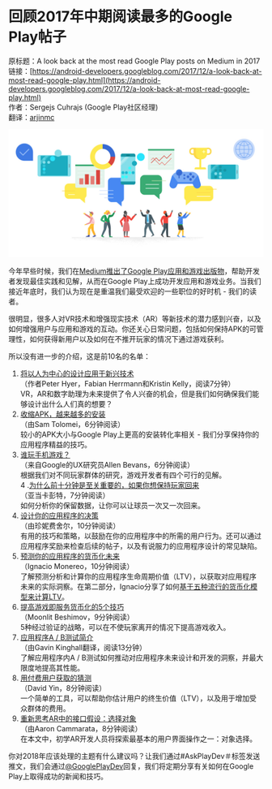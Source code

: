 # 回顾2017年中期阅读最多的Google Play帖子

原标题：A look back at the most read Google Play posts on Medium in 2017  
链接：[https://android-developers.googleblog.com/2017/12/a-look-back-at-most-read-google-play.html](https://android-developers.googleblog.com/2017/12/a-look-back-at-most-read-google-play.html)  
作者：Sergejs Cuhrajs (Google Play社区经理)  
翻译：[arjinmc](https://github.com/arjinmc)  

![img](../images/2017.12.28.png)  

今年早些时候，我们在[Medium推出了Google Play应用和游戏出版物](https://medium.com/googleplaydev)，帮助开发者发现最佳实践和见解，从而在Google Play上成功开发应用和游戏业务。当我们接近年底时，我们认为现在是重温我们最受欢迎的一些职位的好时机 - 我们的读者。

很明显，很多人对VR技术和增强现实技术（AR）等新技术的潜力感到兴奋，以及如何增强用户与应用和游戏的互动。你还关心日常问题，包括如何保持APK的可管理性，如何获得新用户以及如何在不推开玩家的情况下通过游戏获利。

所以没有进一步的介绍，这是前10名的名单：

1. [将以人为中心的设计应用于新兴技术](https://medium.com/googleplaydev/applying-human-centered-design-to-emerging-technologies-6ad7f39d8d30)  
（作者Peter Hyer，Fabian Herrmann和Kristin Kelly，阅读7分钟）  
VR，AR和数字助理为未来提供了令人兴奋的机会，但是我们如何确保我们能够设计出什么人们真的想要？
2. [收缩APK，越来越多的安装](https://medium.com/googleplaydev/shrinking-apks-growing-installs-5d3fcba23ce2)  
（由Sam Tolomei，6分钟阅读）  
较小的APK大小与Google Play上更高的安装转化率相关 - 我们分享保持你的应用程序精益的技巧。  
3. [谁玩手机游戏？](https://medium.com/googleplaydev/who-plays-mobile-games-8b33f76bb6d8)  
（来自Google的UX研究员Allen Bevans，6分钟阅读）  
根据我们对不同玩家群体的研究，游戏开发者有四个可行的见解。  
4 .[为什么前十分钟是至关重要的，如果你想保持玩家回来](https://medium.com/googleplaydev/why-the-first-ten-minutes-is-crucial-if-you-want-to-keep-players-coming-back-to-your-mobile-game-4a89031b6308)  
（亚当卡彭特，7分钟阅读）  
如何分析你的保留数据，让你可以让球员一次又一次回来。  
5. [设计你的应用程序的决策](https://medium.com/googleplaydev/design-your-app-for-decision-making-e9e5745508e4)  
（由珍妮费舍尔，10分钟阅读）  
有用的技巧和策略，以鼓励在你的应用程序中的所需的用户行为。还可以通过应用程序奖励来检查后续的帖子，以及有说服力的应用程序设计的常见缺陷。  
6. [预测你的应用程序的货币化未来](https://medium.com/googleplaydev/predicting-your-apps-monetization-future-27180e82ae34)  
（Ignacio Monereo，10分钟阅读）  
了解预测分析和计算你的应用程序生命周期价值（LTV），以获取对应用程序未来的实际洞察。在第二部分，Ignacio分享了如何[基于五种流行的货币化模型来计算LTV](https://medium.com/googleplaydev/predicting-your-apps-future-65b741999e0e)。  
7. [提高游戏即服务货币化的5个技巧](https://medium.com/googleplaydev/five-tips-to-improve-your-games-as-a-service-monetization-1a99cccdf21)  
（Moonlit Beshimov，9分钟阅读）  
5种经过验证的战略，可以在不使玩家离开的情况下提高游戏收入。  
8. [应用程序A / B测试简介](https://medium.com/googleplaydev/an-introduction-to-in-app-a-b-testing-c5a9a69a3791)  
（由Gavin Kinghall翻译，阅读13分钟）  
了解应用程序内A / B测试如何推动对应用程序未来设计和开发的洞察，并最大限度地提高其性能。  
9. [用付费用户获取的猜测](https://medium.com/googleplaydev/taking-the-guesswork-out-of-paid-user-acquisition-720d9d74882e)  
（David Yin，8分钟阅读）  
一个简单的工具，可以帮助你估计用户的终生价值（LTV），以及用于增加受众群体的费用。  
10. [重新思考AR中的接口假设：选择对象](https://medium.com/googleplaydev/rethinking-interface-assumptions-in-ar-selecting-objects-a6675c7c1d1c)  
（由Aaron Cammarata，8分钟阅读）  
在本文中，初学AR开发人员将探索最基本的用户界面操作之一：对象选择。  

你对2018年应该处理的主题有什么建议吗？让我们通过#AskPlayDev＃标签发送推文，我们会通过[@GooglePlayDev](http://twitter.com/googleplaydev)回复，我们将定期分享有关如何在Google Play上取得成功的新闻和技巧。